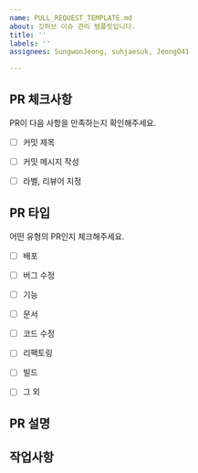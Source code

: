 ```yaml
---
name: PULL_REQUEST_TEMPLATE.md
about: 깃허브 이슈 관리 템플릿입니다.
title: ''
labels: ''
assignees: SungwonJeong, suhjaesuk, JeongO41

---
```


## PR 체크사항
PR이 다음 사항을 만족하는지 확인해주세요.

<!-- 
체크하려면 괄호 안에 "x"를 입력하세요. 
각 규칙은 Convention 문서에 있습니다.
PR 제목에 쓰는 prefix는 다음과 같습니다.
🚀 Release
🐛 Fix
✨ Feat
📝 Doc
♻ Refactor
🔧 Chore (빌드 업무 수정, 패키지 매니저 수정) 
-->

- [ ] 커밋 제목
- [ ] 커밋 메시지 작성
- [ ] 라벨, 리뷰어 지정


## PR 타입
어떤 유형의 PR인지 체크해주세요.

<!-- 체크하려면 괄호 안에 "x"를 입력하세요. -->

- [ ] 배포
- [ ] 버그 수정
- [ ] 기능
- [ ] 문서
- [ ] 코드 수정
- [ ] 리팩토링
- [ ] 빌드
- [ ] 그 외


## PR 설명



## 작업사항
